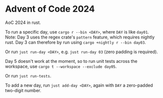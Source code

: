 # Advent of Code 2024

AoC 2024 in rust.

To run a specific day, use `cargo r --bin <DAY>`, where `DAY` is like `day01`.
Note: Day 3 uses the regex crate's `pattern` feature, which requires
nightly rust. Day 3 can therefore by run using `cargo +nightly r --bin day03`.

Or run `just run-day <DAY>`, e.g. `just run-day 03` (zero padding is required).

Day 5 doesn't work at the moment, so to run unit tests across the workspace,
use `cargo t --workspace --exclude day05`.

Or run `just run-tests`.

To add a new day, run `just add-day <DAY>`, again with `DAY` a zero-padded
two-digit number.
